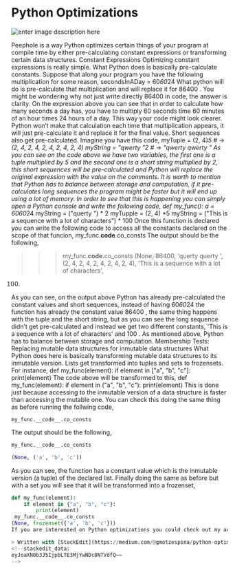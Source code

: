 
Python Optimizations
===
![enter image description here](https://miro.medium.com/max/1600/1*VXi1sWm5p5_90KXYu6tJ5w.jpeg)

Peephole is a way Python optimizes certain things of your program at compile time by either pre-calculating constant expressions or transforming certain data structures.
Constant Expressions
Optimizing constant expressions is really simple. What Python does is basically pre-calculate constants. Suppose that along your program you have the following multiplication for some reason,
secondsInADay = 60*60*24
What python will do is pre-calculate that multiplication and will replace it for 86400 . You might be wondering why not just write directly 86400 in code, the answer is clarity. On the expression above you can see that in order to calculate how many seconds a day has, you have to multiply 60 seconds time 60 minutes of an hour times 24 hours of a day. This way your code might look clearer. Python won’t make that calculation each time that multiplication appears, it will just pre-calculate it and replace it for the final value.
Short sequences also get pre-calculated. Imagine you have this code,
myTuple = (2, 4)*5      # -> (2, 4, 2, 4, 2, 4, 2, 4, 2, 4)
myString = "qwerty "*2  # -> "qwerty qwerty "
As you can see on the code above we have two variables, the first one is a tuple multiplied by 5 and the second one is a short string multiplied by 2, this short sequences will be pre-calculated and Python will replace the original expression with the value on the comments. It is worth to mention that Python has to balance between storage and computation, if it pre-calculates long sequences the program might be faster but it will end up using a lot of memory.
In order to see that this is happening you can simply open a Python console and write the following code,
def my_func():
    a = 60*60*24
    myString = ("querty ") * 2
    myTupple = (2, 4) *5
    myString = ("This is a sequence with a lot of characters") * 100
Once this function is declared you can write the following code to access all the constants declared on the scope of that funcion,
my_func.__code__.co_consts
The output should be the following,
>>> my_func.__code__.co_consts
(None, 
86400, 
'querty querty ', 
(2, 4, 2, 4, 2, 4, 2, 4, 2, 4), 
'This is a sequence with a lot of characters', 
100)
As you can see, on the output above Python has already pre-calculated the constant values and short sequences, instead of having 60*60*24 the function has already the constant value 86400 , the same thing happens with the tuple and the short string, but as you can see the long sequence didn’t get pre-calculated and instead we get two different constants, 'This is a sequence with a lot of characters' and 100 . As mentioned above, Python has to balance between storage and computation.
Membership Tests: Replacing mutable data structures for inmutable data structures
What Python does here is basically transforming mutable data structures to its inmutable version. Lists get transformed into tuples and sets to frozensets.
For instance,
def my_func(element):
    if element in ["a", "b", "c"]:
        print(element)
The code above will be transformed to this,
def my_func(element):
    if element in ("a", "b", "c"):
        print(element)
This is done just because accessing to the inmutable version of a data structure is faster than accessing the mutable one. You can check this doing the same thing as before running the follwing code,
```
my_func.__code__.co_consts
```
The output should be the following,
```py
my_func.__code__.co_consts
```
```py
(None, ('a', 'b', 'c'))
```
As you can see, the function has a constant value which is the inmutable version (a tuple) of the declared list.
Finally doing the same as before but with a set you will see that it will be transformed into a frozenset,
```py
def my_func(element):
    if element in {"a", "b", "c"}:
        print(element)
 my_func.__code__.co_consts
(None, frozenset({'a', 'b', 'c'}))
If you are interested on Python optimizations you could check out my article about Python optimizations (Intering).

> Written with [StackEdit](https://medium.com/@gmotzespina/python-optimizations-a822db1f6bf5).
<!--stackedit_data:
eyJoaXN0b3J5IjpbLTE3MjYwNDc0NTVdfQ==
-->